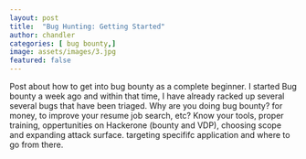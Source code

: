 ```yaml
---
layout: post
title:  "Bug Hunting: Getting Started"
author: chandler
categories: [ bug bounty,]
image: assets/images/3.jpg
featured: false
---
```


Post about how to get into bug bounty as a complete beginner. I started Bug bounty a week ago and within that time, I have already racked up several several bugs that have been triaged. Why are you doing bug bounty? for money, to improve your resume job search, etc? Know your tools, proper training, oppertunities on Hackerone (bounty and VDP), choosing scope and expanding attack surface. targeting specififc application and where to go from there.
